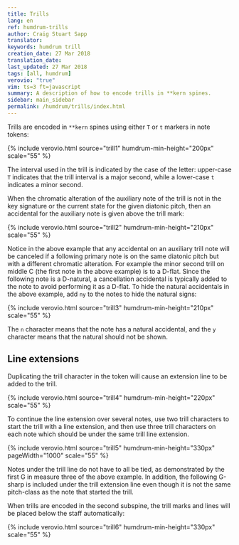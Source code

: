 ```yaml
---
title: Trills
lang: en
ref: humdrum-trills
author: Craig Stuart Sapp
translator: 
keywords: humdrum trill
creation_date: 27 Mar 2018
translation_date: 
last_updated: 27 Mar 2018
tags: [all, humdrum]
verovio: "true"
vim: ts=3 ft=javascript
summary: A description of how to encode trills in **kern spines.
sidebar: main_sidebar
permalink: /humdrum/trills/index.html
---
```


Trills are encoded in `**kern` spines using either `T` or `t` markers
in note tokens:

{% include verovio.html
	source="trill1"
	humdrum-min-height="200px"
	scale="55"
%}
<script type="application/json" id="trill1">
**kern
2cT
2dT
2et
2fT
2gT
2aT
2bt
*-
</script>

The interval used in the trill is indicated by the case of the letter:
upper-case `T` indicates that the trill interval is a major second, while 
a lower-case `t` indicates a minor second.

When the chromatic alteration of the auxiliary note of the trill 
is not in the key signature or the current state for the given
diatonic pitch, then an accidental for the auxiliary note is given
above the trill mark:

{% include verovio.html
	source="trill2"
	humdrum-min-height="210px"
	scale="55"
%}
<script type="application/json" id="trill2">
**kern
*k[]
2ct
2dt
2eT
2ft
2gt
2at
2bT
*-
</script>

Notice in the above example that any accidental on an auxiliary trill
note will be canceled if a following primary note is on the same
diatonic pitch but with a different chromatic alteration.  For example
the minor second trill on middle C (the first note in the above example)
is to a D-flat. Since the following note is a D-natural, a cancellation
accidental is typically added to the note to avoid performing it as a 
D-flat.  To hide the natural accidentals in the above example, add `ny` 
to the notes to hide the natural signs:

{% include verovio.html
	source="trill3"
	humdrum-min-height="210px"
	scale="55"
%}
<script type="application/json" id="trill3">
**kern
*k[]
2ct
2dnyt
2enyT
2fnyt
2gnyt
2anyt
2bnyT
*-
</script>

The `n` character means that the note has a natural accidental, and the `y`
character means that the natural should not be shown.


## Line extensions ##

Duplicating the trill character in the token will cause an extension line 
to be added to the trill.

{% include verovio.html
	source="trill4"
	humdrum-min-height="220px"
	scale="55"
%}
<script type="application/json" id="trill4">
**kern
*k[]
*M4/4
=1
1cTT
=2
1ett
=3
1gTT
=
*-
</script>


To continue the line extension over several notes, use two trill
characters to start the trill with a line extension, and then use
three trill characters on each note which should be under the same
trill line extension.

{% include verovio.html
	source="trill5"
	humdrum-min-height="330px"
	pageWidth="1000"
	scale="55"
%}
<script type="application/json" id="trill5">
**kern
*k[]
*M4/4
[2ett
=1
2ettt]
4f
[4gTT
=2
1g_TTT
=3
2gTTT
2g#TTT
=5
2a
*-
</script>

Notes under the trill line do not have to all be tied, as demonstrated
by the first G in measure three of the above example.  In addition,
the following G-sharp is included under the trill extension line even though
it is not the same pitch-class as the note that started the trill.

When trills are encoded in the second subspine, the trill marks and 
lines will be placed below the staff automatically:


{% include verovio.html
	source="trill6"
	humdrum-min-height="330px"
	scale="55"
%}
<script type="application/json" id="trill6">
**kern
*k[]
*M4/4
=1
[1cTT
=
2cTTT]
=2
*^
4aT	[1cTT
[4gTT	.
2gTTT_	.
=3	=3
1gTTT]	1cTTT]
*v	*v
=
*-
</script>


